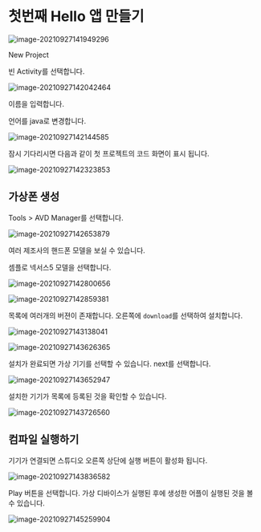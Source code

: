 # 첫번째 Hello 앱 만들기



![image-20210927141949296](D:\java\docs\src\android\images\image-20210927141949296.png)



New Project

빈 Activity를 선택합니다.

![image-20210927142042464](D:\java\docs\src\android\images\image-20210927142042464.png)



이름을 입력합니다.

언어를 java로 변경합니다.

![image-20210927142144585](D:\java\docs\src\android\images\image-20210927142144585.png)



잠시 기다리시면 다음과 같이 첫 프로젝트의 코드 화면이 표시 됩니다.

![image-20210927142323853](D:\java\docs\src\android\images\image-20210927142323853.png)



## 가상폰 생성

Tools > AVD Manager를 선택합니다.

![image-20210927142653879](D:\java\docs\src\android\images\image-20210927142653879.png)



여러 제조사의 핸드폰 모델을 보실 수 있습니다.

셈플로 넥서스5 모델을 선택합니다.

![image-20210927142800656](D:\java\docs\src\android\images\image-20210927142800656.png)



![image-20210927142859381](D:\java\docs\src\android\images\image-20210927142859381.png)



목록에 여러개의 버젼이 존재합니다. 오른쪽에 `download`를 선택하여 설치합니다.



![image-20210927143138041](D:\java\docs\src\android\images\image-20210927143138041.png)



![image-20210927143626365](D:\java\docs\src\android\images\image-20210927143451619.png)



설치가 완료되면 가상 기기를 선택할 수 있습니다. next를 선택합니다.



![image-20210927143652947](D:\java\docs\src\android\images\image-20210927143652947.png)



설치한 기기가 목록에 등록된 것을 확인할 수 있습니다.

![image-20210927143726560](D:\java\docs\src\android\images\image-20210927143726560.png)



## 컴파일 실행하기

기기가 연결되면 스튜디오 오른쪽 상단에 실행 버튼이 활성화 됩니다.



![image-20210927143836582](D:\java\docs\src\android\images\image-20210927143836582.png)



Play 버튼을 선택합니다. 가상 디바이스가 실행된 후에 생성한 어플이 실행된 것을 볼 수 있습니다.

![image-20210927145259904](D:\java\docs\src\android\images\image-20210927145259904.png)



